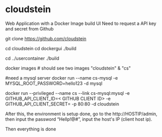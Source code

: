 # cloudstein
Web Application with a Docker Image build UI
Need to request a API key and secret from Github

git clone https://github.com/cloudstein

cd cloudstein
cd dockergui
./build

cd ../usercontainer
./build

docker images # should see two images "cloudstein" & "cs"

#need a mysql server
docker run --name cs-mysql -e MYSQL_ROOT_PASSWORD=hello123 -d mysql

docker run --privileged --name cs --link cs-mysql:mysql -e GITHUB_API_CLIENT_ID=< GITHUB CLIENT ID> -e GITHUB_API_CLIENT_SECRET=<GITHUB CLIENT API SECRET> -p 80:80 -d cloudstein

After this, the environment is setup done, go to the http://HOSTIP/admin, then input the password “Hellp!@#”, 
input the host's IP (client host ip). 

Then everything is done
